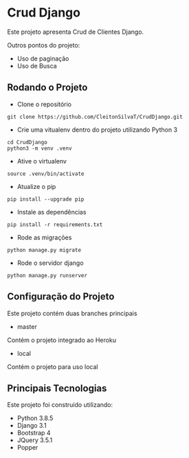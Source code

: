 # Crud Django

Este projeto apresenta Crud de Clientes Django.

Outros pontos do projeto:

* Uso de paginação
* Uso de Busca



## Rodando o Projeto

* Clone o repositório

```
git clone https://github.com/CleitonSilvaT/CrudDjango.git
```


* Crie uma vitualenv dentro do projeto utilizando Python 3

```
cd CrudDjango
python3 -m venv .venv
```


* Ative o virtualenv

```
source .venv/bin/activate
```


* Atualize o pip

```
pip install --upgrade pip
```


* Instale as dependências

```
pip install -r requirements.txt
```


* Rode as migrações

```
python manage.py migrate
```

* Rode o servidor django

```
python manage.py runserver
```


## Configuração do Projeto

Este projeto contém duas branches principais

* master

Contém o projeto integrado ao Heroku


* local

Contém o projeto para uso local


## Principais Tecnologias

Este projeto foi construído utilizando:

* Python 3.8.5
* Django 3.1
* Bootstrap 4
* JQuery 3.5.1
* Popper